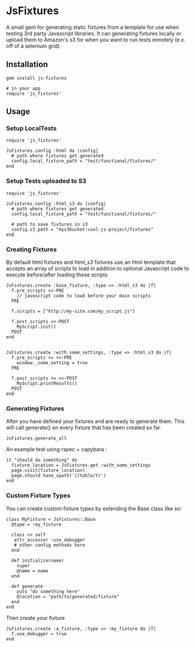 JsFixtures
===================
A small gem for generating static fixtures from a template for use when testing 3rd party Javascript libraries. 
It can generating fixtures locally or upload them to Amazon's s3 for when you want to run tests remotely (e.x. off of a selenium grid)


Installation
------------------

    gem install js-fixtures

    # in your app
    require 'js_fixtures'

Usage
-----------------


### Setup LocalTests

    require 'js_fixtures'
    
    JsFixtures.config :html do |config|
      # path where fixtures get generated
      config.local_fixture_path = "test/functional/fixtures/"
    end

### Setup Tests uploaded to S3

    require 'js_fixtures'
    
    JsFixtures.config :html_s3 do |config|
      # path where fixtures get generated
      config.local_fixture_path = "test/functional/fixtures/"

      # path to save fixtures in s3
      config.s3_path = "mys3bucket:cool-js-project/fixtures"
    end


### Creating Fixtures
By default html fixtures and html_s3 fixtures use an html template that accepts an array of scripts to load in addition to optional Javascript code to execute before/after loading these scripts

    JsFixtures.create :base_fixture, :type => :html_s3 do |f|
      f.pre_scripts <<-PRE
        // javascript code to load before your main scripts
      PRE

      f.scripts = ["http://my-site.com/my_script.js"] 

      f.post_scripts <<-POST
        MyScript.init()
      POST
    end


    JsFixtures.create :with_some_settings, :type => :html_s3 do |f|
      f.pre_scripts += <<-PRE
        window._some_setting = true
      PRE

      f.post_scripts += <<-POST
        MyScript.printResults()
      POST
    end


### Generating Fixtures 
After you have defined your fixtures and are ready to generate them. This will call generate() on every fixture that has been created so far.

    JsFixtures.generate_all


An example test using rspec + capybara :

    it "should do something" do 
      fixture_location = JsFixtures.get :with_some_settings
      page.visit(fixture_location)
      page.should have_xpath('//table/tr')
    end

### Custom Fixture Types
    
You can create custom fixture types by extending the Base class like so:

    class MyFixture < JsFixtures::Base
      @type = :my_fixture

      class << self
       attr_accessor :use_debugger
       # other config methods here
      end

      def initialize(name)
        super
        @name = name
      end

      def generate
        puts "do something here"
        @location = "path/to/generated/fixture"
      end
    end


Then create your fixture

    JsFixtures.create :a_fixture, :type => :my_fixture do |f|
      f.use_debugger = true
    end

